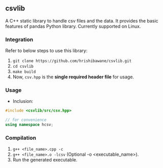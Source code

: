 ## csvlib

A C++ static library to handle csv files and the data. It provides the basic features of pandas Python library. Currently supported on Linux.

### Integration

Refer to below steps to use this library:

1. ```git clone https://github.com/hrishibawane/csvlib.git```
2. ```cd csvlib```
3. ```make build```
4. Now, ```csv.hpp``` is the **single required header file** for usage.

### Usage

- Inclusion:

```cpp
#include <csvlib/src/csv.hpp>

// for convenience
using namespace hcsv;
```

### Compilation

1. ```g++ <file_name>.cpp -c```
2. ```g++ <file_name>.o -lcsv``` (Optional -o <executable_name>).
3. Run the generated executable.

